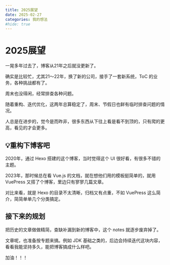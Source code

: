 ```yaml
---
title: 2025展望
date: 2025-02-27
categories: 我的想法
#hide: true
---
```



# 2025展望

一晃多年过去了，博客从21年之后就没更新了。

确实是比较忙，尤其21～22年，换了新的公司，接手了一套新系统，ToC 的业务，各种挑战都有了。

周末也没得闲，经常排查各种问题。

随着重构、迭代优化，这两年总算稳定了，周末、节假日也鲜有临时排查问题的情况。

人总是在进步的，觉今是而昨非，很多东西从下往上看是看不到顶的，只有爬的更高，看见的才会更多。

## 💡重构下博客吧

2020年，通过 Hexo 搭建的这个博客，当时觉得这个 UI 很好看，有很多不错的主题。

2023年，那时候总在看 Vue.js 的文档，就在想他们用的模板挺简单的，就用 VuePress 又搭了个博客，里边只有寥寥几篇文章。

对比来看，就是 Hexo 的目录不太清晰，归档又有点重，不如 VuePress 这么简介，简简单单几个分类搞定。

## 接下来的规划

把历史的文章做做精简，查缺补漏到新的博客中，这个 notes 就逐步废弃掉了。

文章呢，也准备按专题来搞。例如 JDK 基础之类的，后边会持续迭代这块内容，看看我能坚持多久，能把博客搞成什么样吧。

加油！！！